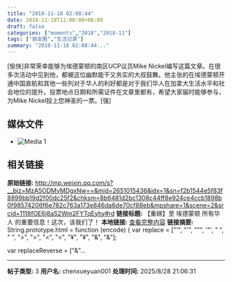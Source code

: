 ```yaml
---
title: "2018-11-18 02:08:44"
date: 2018-11-18T12:00:00+08:00
draft: false
categories: ["moments","2018","2018-11"]
tags: ["朋友圈","生活记录"]
summary: "2018-11-18 02:08:44..."
---
```


[愉快]非常荣幸能够为埃德蒙顿的南区UCP议员Mike Nickel编写这篇文章。在很多次活动中见到他，都被这位幽默能干又务实的大叔鼓舞。他主张的在埃德蒙顿开通中国直航和其他一些列对于华人的利好都是对于我们华人在加拿大生活水平和社会地位的提升。投票地点日期和所需证件在文章里都有，希望大家届时能够参与，为Mike Nickel投上您神圣的一票。[强]

## 媒体文件

- ![Media 1](/Moments/photos/2018-11-18/201811180208440.jpg)

## 相关链接

**原始链接:** http://mp.weixin.qq.com/s?__biz=MzA5ODMyMDgxNw==&mid=2651015436&idx=1&sn=f2b1544e5f83f8899bb19d2f00dc25f2&chksm=8b6481d2bc1308c44ff8e924ce4ccb1898b0f98574206f6e782c763a173e846da6de70cf88eb&mpshare=1&scene=2&srcid=1118fOE6j8aS2Wm2FYTqEyhy#rd
**链接标题:** 【重磅】至 埃德蒙顿 所有华人 的重要信息！这次，该我们了！
**本地链接:** [查看完整内容](/link_content/2018/11/2018-11-18-2/link_content/)
**链接摘要:** String.prototype.html = function (encode) {
  var replace = ["&#39;", "'", "&quot;", '"', "&nbsp;", " ", "&gt;", ">", "&lt;", "<", "&yen;", "¥", "&amp;", "&"];
 
 
 
 
 
  
  var replaceReverse = ["&"...

---

**帖子类型:** 3
**用户名:** chenxueyuan001
**处理时间:** 2025/8/28 21:06:31